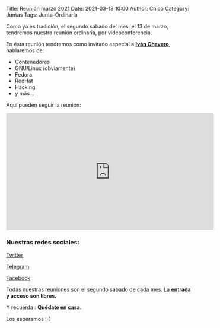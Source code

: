 Title: Reunión marzo 2021
Date: 2021-03-13 10:00
Author: Chico
Category: Juntas
Tags: Junta-Ordinaria

Como ya es tradición, el segundo sábado del mes, el 13 de marzo, tendremos nuestra reunión ordinaria, por videoconferencia.

En ésta reunión tendremos como invitado especial a __[Iván Chavero](https://twitter.com/imcsk8)__, hablaremos de:

* Contenedores
* GNU/Linux (obviamente)
* Fedora
* RedHat
* Hacking
* y más...

Aquí pueden seguir la reunión:

<iframe width="560" height="315" src="https://www.youtube.com/embed/i4ykqT5IONs" frameborder="0" allow="accelerometer; autoplay; clipboard-write; encrypted-media; gyroscope; picture-in-picture" allowfullscreen></iframe>

### Nuestras redes sociales:

[Twitter](https://twitter.com/gulagmexico)

[Telegram](https://t.me/joinchat/AhKXM0m4OTrdeN2x2yz1VQ)

[Facebook](https://www.facebook.com/groups/282427405174957/)

Todas nuestras reuniones son el segundo sábado de cada mes. La __entrada y acceso son libres.__

Y recuerda :  __Quédate en casa__.

Los esperamos :-)
